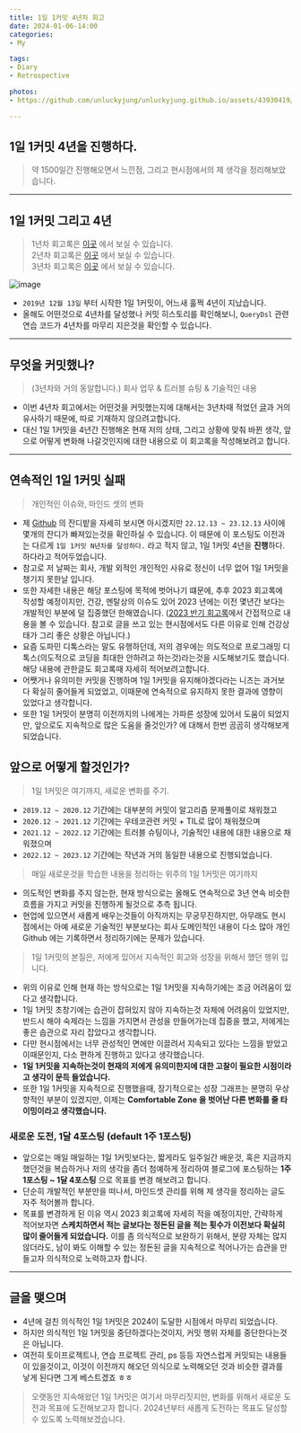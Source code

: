 ```yaml
---
title: 1일 1커밋 4년차 회고
date: 2024-01-06-14:00
categories:
- My

tags:
- Diary
- Retrospective

photos: 
- https://github.com/unluckyjung/unluckyjung.github.io/assets/43930419/ac27741f-fc6d-4032-ab5e-a1ed1944339f

---
```


## 1일 1커밋 4년을 진행하다.
> 약 1500일간 진행해오면서 느낀점, 그리고 현시점에서의 제 생각을 정리해보았습니다.

---

## 1일 1커밋 그리고 4년
> 1년차 회고록은 [이곳](https://unluckyjung.github.io/my/2020/12/13/1day_1commit_1year/) 에서 보실 수 있습니다.  
> 2년차 회고록은 [이곳](https://unluckyjung.github.io/my/2021/12/13/1day-1commit-2year/) 에서 보실 수 있습니다.  
> 3년차 회고록은 [이곳](https://unluckyjung.github.io/my/2022/12/25/1day-1commit-3year/) 에서 보실 수 있습니다.  

![image](https://github.com/unluckyjung/unluckyjung.github.io/assets/43930419/ac27741f-fc6d-4032-ab5e-a1ed1944339f)

- `2019년 12월 13일` 부터 시작한 1일 1커밋이, 어느새 훌쩍 4년이 지났습니다.
- 올해도 어떤것으로 4년차를 달성했나 커밋 히스토리를 확인해보니, `QueryDsl` 관련 연습 코드가 4년차를 마무리 지은것을 확인할 수 있습니다.

---

## 무엇을 커밋했나?
> (3년차와 거의 동알합니다.) 회사 업무 & 트러블 슈팅 & 기술적인 내용 

- 이번 4년차 회고에서는 어떤것을 커밋했는지에 대해서는 3년차때 적었던 [글](https://unluckyjung.github.io/my/2022/12/25/1day-1commit-3year/)과 거의 유사하기 때문에, 따로 기재하지 않으려고합니다.
- 대신 1일 1커밋을 4년간 진행해온 현재 저의 상태, 그리고 상황에 맞춰 바뀐 생각, 앞으로 어떻게 변화해 나갈것인지에 대한 내용으로 이 회고록을 작성해보려고 합니다.

---

## 연속적인 1일 1커밋 실패
> 개인적인 이슈와, 마인드 셋의 변화

- 제 [Github](https://github.com/unluckyjung) 의 잔디밭을 자세히 보시면 아시겠지만 `22.12.13 ~ 23.12.13` 사이에 몇개의 잔디가 빠져있는것을 확인하실 수 있습니다. 이 때문에 이 포스팅도 이전과는 다르게 `1일 1커밋 N년차를 달성하다.` 라고 적지 않고, 1일 1커밋 4년을 **진행**하다. 하다라고 적어두었습니다.
- 참고로 저 날짜는 회사, 개발 외적인 개인적인 사유로 정신이 너무 없어 1일 1커밋을 챙기지 못한날 입니다.
- 또한 자세한 내용은 해당 포스팅에 목적에 벗어나기 떄문에, 추후 2023 회고록에 작성할 예정이지만, 건강, 멘탈상의 이슈도 있어 2023 년에는 이전 몇년간 보다는 개발적인 부분에 덜 집중했던 한해였습니다. ([2023 반기 회고록](https://unluckyjung.github.io/my/2023/07/02/Retrospective-of-2023-half/)에서 간접적으로 내용을 볼 수 있습니다. 참고로 글을 쓰고 있는 현시점에서도 다른 이유로 인해 건강상태가 그리 좋은 상황은 아닙니다.)
- 요즘 도파민 디톡스라는 말도 유행하던데, 저의 경우에는 의도적으로 프로그래밍 디톡스(의도적으로 코딩을 최대한 안하려고 하는것)라는것을 시도해보기도 했습니다. 해당 내용에 관한글도 회고록때 자세히 적어보려고합니다.
- 어쨋거나 유의미한 커밋을 진행하며 1일 1커밋을 유지해야겠다라는 니즈는 과거보다 확실히 줄어들게 되었었고, 이때문에 연속적으로 유지하지 못한 결과에 영향이 있었다고 생각합니다.
- 또한 1일 1커밋이 분명히 이전까지의 나에게는 가파른 성장에 있어서 도움이 되었지만, 앞으로도 지속적으로 많은 도움을 줄것인가? 에 대해서 한번 곰곰히 생각해보게 되었습니다.

## 앞으로 어떻게 할것인가?
> 1일 1커밋은 여기까지, 새로운 변화를 주기.

- `2019.12 ~ 2020.12` 기간에는 대부분의 커밋이 알고리즘 문제풀이로 채워졌고
- `2020.12 ~ 2021.12` 기간에는 우테코관련 커밋 + TIL로 많이 채워졌으며
- `2021.12 ~ 2022.12` 기간에는 트러블 슈팅이나, 기술적인 내용에 대한 내용으로 채워졌으며
- `2022.12 ~ 2023.12` 기간에는 작년과 거의 동일한 내용으로 진행되었습니다.

> 매일 새로운것을 학습한 내용을 정리하는 위주의 1일 1커밋은 여기까지

- 의도적인 변화를 주지 않는한, 현재 방식으로는 올해도 연속적으로 3년 연속 비슷한 흐름을 가지고 커밋을 진행하게 될것으로 추측 됩니다.
- 현업에 있으면서 새롭게 배우는것들이 아직까지는 무궁무진하지만, 아무래도 현시점에서는 아예 새로운 기술적인 부분보다는 회사 도메인적인 내용이 다소 많아 개인 Github 에는 기록하면서 정리하기에는 문제가 있습니다.

> 1일 1커밋의 본질은, 저에게 있어서 지속적인 회고와 성장을 위해서 했던 행위 입니다.

- 위의 이유로 인해 현재 하는 방식으로는 1일 1커밋을 지속하기에는 조금 어려움이 있다고 생각합니다.
- 1일 1커밋 초창기에는 습관이 잡혀있지 않아 지속하는것 자체에 어려움이 있었지만, 반드시 해야 숙제라는 느낌을 가지면서 관성을 만들어가는데 집중을 했고, 저에게는 좋은 솝관으로 자리 잡았다고 생각합니다.
- 다만 현시점에서는 너무 관성적인 면에만 이끌려서 지속되고 있다는 느낌을 받았고 이때문인지, 다소 편하게 진행하고 있다고 생각했습니다. 
- **1일 1커밋을 지속하는것이 현재의 저에게 유의미한지에 대한 고찰이 필요한 시점이라고 생각이 문득 들었습니다.**
- 또한 1일 1커밋을 지속적으로 진행했을때, 장기적으로는 성장 그래프는 분명히 우상향적인 부분이 있겠지만, 이제는 **Comfortable Zone 을 벗어난 다른 변화를 줄 타이밍이라고 생각했습니다.**

### 새로운 도전, 1달 4포스팅 (default 1주 1포스팅)
- 앞으로는 매일 매일하는 1일 1커밋보다는, 짧게라도 일주일간 배운것, 혹은 지금까지 했던것을 복습하거나 저의 생각을 좀더 첨예하게 정리하여 블로그에 포스팅하는 **1주 1포스팅 ~ 1달 4포스팅** 으로 목표를 변경 해보려고 합니다.
- 단순히 개발적인 부분만을 떠나서, 마인드셋 관리를 위해 제 생각을 정리하는 글도 자주 적어볼까 합니다.
- 목표를 변경하게 된 이유 역시 2023 회고록에 자세히 적을 예정이지만, 간략하게 적어보자면 **스케치하면서 적는 글보다는 정돈된 글을 적는 횟수가 이전보다 확실히 많이 줄어들게 되었습니다.** 이를 좀 의식적으로 보완하기 위해서, 분량 자체는 많지 않더라도, 남이 봐도 이해할 수 있는 정돈된 글을 지속적으로 적어나가는 습관을 만들고자 의식적으로 노력하고자 합니다.

---

## 글을 맺으며
- 4년에 걸친 의식적인 1일 1커밋은 2024이 도달한 시점에서 마무리 되었습니다.
- 하지만 의식적인 1일 1커밋을 중단하겠다는것이지, 커밋 행위 자체를 중단한다는것은 아닙니다.
- 여전히 토이프로젝트나, 연습 프로젝트 관리, ps 등등 자연스럽게 커밋되는 내용들이 있을것이고, 이것이 이전까지 해오던 의식으로 노력해오던 것과 비슷한 결과를 낳게 된다면 그게 베스트겠죠 ㅎㅎ

> 오랫동안 지속해왔던 1일 1커밋은 여기서 마무리짓지만, 변화를 위해서 새로운 도전과 목표에 도전해보고자 합니다.
> 2024년부터 새롭게 도전하는 목표도 달성할 수 있도록 노력해보겠습니다.
